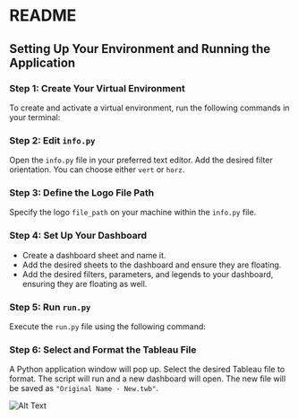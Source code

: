# README

## Setting Up Your Environment and Running the Application

### Step 1: Create Your Virtual Environment

To create and activate a virtual environment, run the following commands in your terminal:


### Step 2: Edit `info.py`

Open the `info.py` file in your preferred text editor. Add the desired filter orientation. You can choose either `vert` or `horz`.

### Step 3: Define the Logo File Path

Specify the logo `file_path` on your machine within the `info.py` file.

### Step 4: Set Up Your Dashboard

- Create a dashboard sheet and name it.
- Add the desired sheets to the dashboard and ensure they are floating.
- Add the desired filters, parameters, and legends to your dashboard, ensuring they are floating as well.

### Step 5: Run `run.py`

Execute the `run.py` file using the following command:


### Step 6: Select and Format the Tableau File

A Python application window will pop up. Select the desired Tableau file to format. The script will run and a new dashboard will open. The new file will be saved as `"Original Name - New.twb"`.

![Alt Text]('instructions.gif')